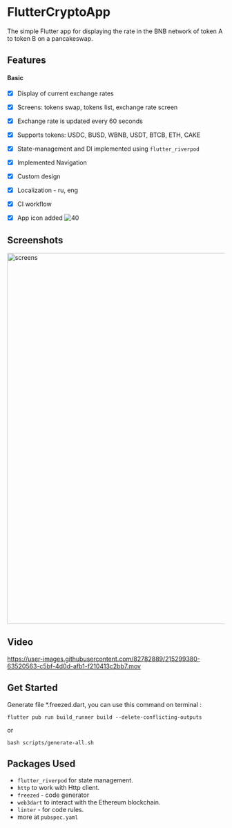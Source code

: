 # FlutterCryptoApp
The simple Flutter app for displaying the rate in the BNB network of token A to token B on a pancakeswap.
## Features
#### Basic
- [x] Display of current exchange rates
- [x] Screens: tokens swap, tokens list, exchange rate screen
- [x] Exchange rate is updated every 60 seconds
- [x] Supports tokens: USDC, BUSD, WBNB, USDT, BTCB, ETH, CAKE
- [x] State-management and DI implemented using `flutter_riverpod`
- [x] Implemented Navigation
- [x] Custom design
- [x] Localization - ru, eng
- [x] CI workflow
- [x] App icon added  ![40](https://user-images.githubusercontent.com/82782889/215292914-1bfbe5f5-0071-469f-bdc1-c8e314e4c2e8.png)


## Screenshots

<img width="859" alt="screens" src="https://user-images.githubusercontent.com/82782889/215299124-9aac6b96-334f-457d-becc-1fc52bd6a6f6.png">

## Video

https://user-images.githubusercontent.com/82782889/215299380-63520563-c5bf-4d0d-afb1-f210413c2bb7.mov

## Get Started
Generate file *.freezed.dart, you can use this command on terminal :

`flutter pub run build_runner build --delete-conflicting-outputs`

or 

`bash scripts/generate-all.sh`


## Packages Used

- `flutter_riverpod` for state management.
- `http` to work with Http client.
- `freezed` - code generator
- `web3dart` to interact with the Ethereum blockchain.
- `linter` - for code rules.
- more at `pubspec.yaml`
